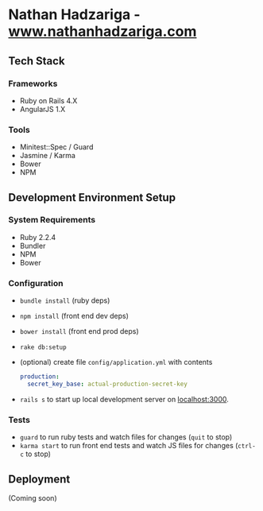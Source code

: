 # Nathan Hadzariga - www.nathanhadzariga.com


## Tech Stack

### Frameworks

* Ruby on Rails 4.X
* AngularJS 1.X

### Tools

* Minitest::Spec / Guard
* Jasmine / Karma
* Bower
* NPM



## Development Environment Setup

### System Requirements

* Ruby 2.2.4
* Bundler
* NPM
* Bower

### Configuration

* `bundle install` (ruby deps)
* `npm install` (front end dev deps)
* `bower install` (front end prod deps)
* `rake db:setup`
* (optional) create file `config/application.yml` with contents

    ```yml
    production:
      secret_key_base: actual-production-secret-key
    ```

* `rails s` to start up local development server on [localhost:3000](http://localhost:3000).

### Tests

* `guard` to run ruby tests and watch files for changes (`quit` to stop)
* `karma start` to run front end tests and watch JS files for changes (`ctrl-c` to stop)




## Deployment

(Coming soon)
